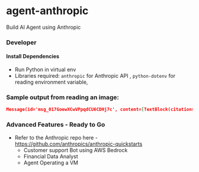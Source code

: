 # agent-anthropic
Build AI Agent using Anthropic


### Developer

#### Install Dependencies
- Run Python in virtual env
- Libraries required:
    `anthropic` for Anthropic API , 
    `python-dotenv` for reading environment variable, 

### Sample output from reading an image:
```json
Message(id='msg_017GoewXCwVPpqdCU6CDHj7c', content=[TextBlock(citations=None, text="This is an artistic representation of Krishna and Radha, two central figures in Hinduism. The image shows Krishna (depicted with blue skin) playing his iconic flute, wearing a peacock-feathered crown (mukut), and ornate jewelry. Beside him is Radha in a pink/magenta sari with gold embellishments.\n\nThe setting is typical of Krishna artwork, featuring:\n- Lotus flowers and lily pads in water\n- Vibrant colorful flowers\n- Lush green background\n- Decorative elements typical of Indian artistic style\n\nThis divine couple represents the eternal love between God and devotee in Hindu theology. Krishna is considered the eighth avatar (incarnation) of Lord Vishnu, while Radha represents the supreme feminine divine energy. Their relationship is often interpreted both literally and allegorically in Hindu philosophy and devotional traditions, particularly in the Bhakti movement.\n\nThe artistic style is contemporary devotional art (likely digital), though it draws from traditional Indian artistic conventions. Such images are commonly used in homes, temples, and during festivals like Janmashtami (Krishna's birthday celebration).\n\nThe flute-playing Krishna with Radha is one of the most popular themes in Hindu devotional art, representing divine love, harmony, and the spiritual connection between the divine and the devotee. This particular composition emphasizes the romantic and pastoral aspects of their relationship, which is characteristic of the Krishna-Radha iconography.", type='text')], model='claude-3-5-sonnet-20241022', role='assistant', stop_reason='end_turn', stop_sequence=None, type='message', usage=Usage(cache_creation_input_tokens=0, cache_read_input_tokens=0, input_tokens=935, output_tokens=314))
```

### Advanced Features - Ready to Go
- Refer to the Anthropic repo here - https://github.com/anthropics/anthropic-quickstarts 
    - Customer support Bot using AWS Bedrock
    - Financial Data Analyst
    - Agent Operating a VM